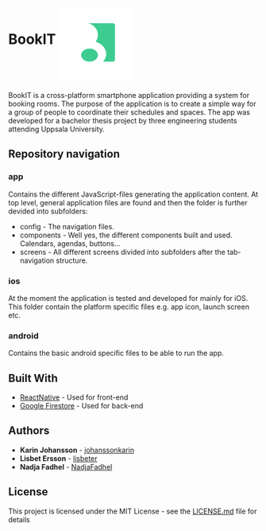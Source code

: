 # BookIT <img src="https://github.com/johanssonkarin/BookIT/blob/master/app/images/icon.png" width="150" height="150" align="middle" />

BookIT is a cross-platform smartphone application providing a system for booking rooms. The purpose of the application is to create a simple way for a group of people to coordinate their schedules and spaces. The app was developed for a bachelor thesis project by three engineering students attending Uppsala University. 

## Repository navigation

### app
Contains the different JavaScript-files generating the application content. At top level, general application files are found and then the folder is further devided into subfolders:

* config - The navigation files.
* components - Well yes, the different components built and used. Calendars, agendas, buttons...
* screens - All different screens divided into subfolders after the tab-navigation structure. 

### ios
At the moment the application is tested and developed for mainly for iOS. This folder contain the platform specific files e.g. app icon, launch screen etc.  


### android
Contains the basic android specific files to be able to run the app.  


## Built With

* [ReactNative](http://www.reactnative.com/) - Used for front-end
* [Google Firestore](https://firebase.google.com/products/firestore/) - Used for back-end


## Authors

* **Karin Johansson** - [johanssonkarin](https://github.com/johanssonkarin)
* **Lisbet Ersson** - [lisbeter](https://github.com/lisbeter)
* **Nadja Fadhel** - [NadjaFadhel](https://github.com/NadjaFadhel)

## License

This project is licensed under the MIT License - see the [LICENSE.md](LICENSE.md) file for details
